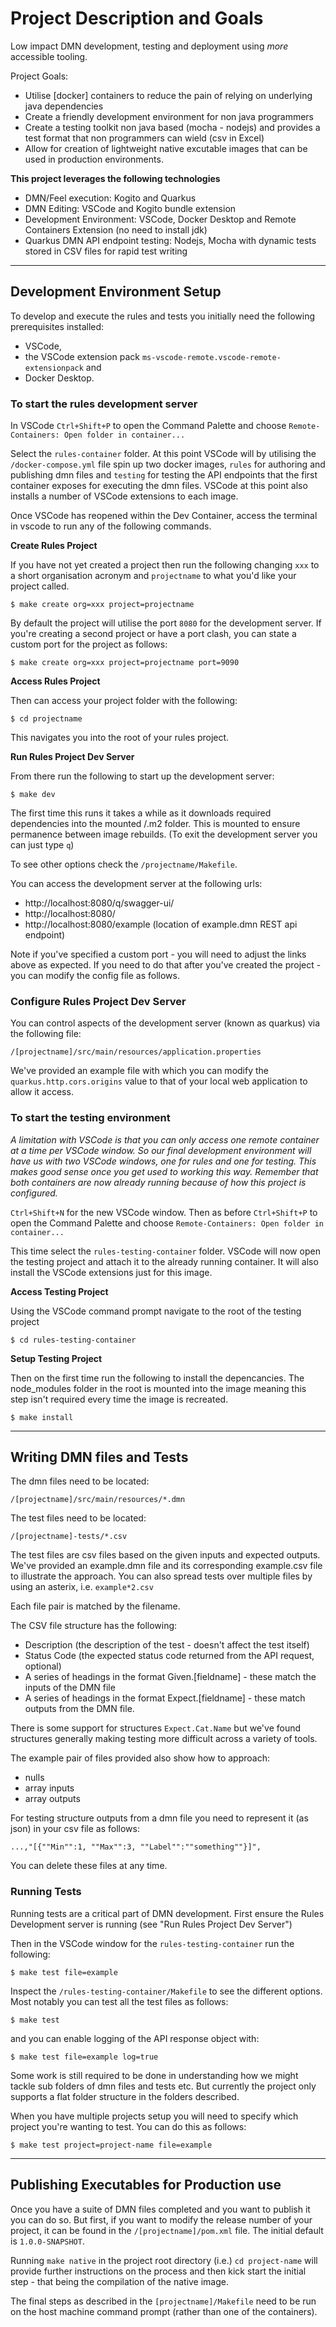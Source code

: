 # Project Description and Goals

Low impact DMN development, testing and deployment using *more* accessible tooling.

Project Goals:
 - Utilise [docker] containers to reduce the pain of relying on underlying java dependencies
 - Create a friendly development environment for non java programmers
 - Create a testing toolkit non java based (mocha - nodejs) and provides a test format that non programmers can wield (csv in Excel)
 - Allow for creation of lightweight native excutable images that can be used in production environments.

**This project leverages the following technologies**

 - DMN/Feel execution: Kogito and Quarkus
 - DMN Editing: VSCode and Kogito bundle extension
 - Development Environment: VSCode, Docker Desktop and Remote Containers Extension (no need to install jdk)
 - Quarkus DMN API endpoint testing: Nodejs, Mocha with dynamic tests stored in CSV files for rapid test writing

---

## Development Environment Setup

To develop and execute the rules and tests you initially need the following prerequisites installed:
 - VSCode,
 - the VSCode extension pack `ms-vscode-remote.vscode-remote-extensionpack` and
 - Docker Desktop.


### To start the rules development server

In VSCode `Ctrl+Shift+P` to open the Command Palette and choose `Remote-Containers: Open folder in container...`

Select the `rules-container` folder.
At this point VSCode will by utilising the `/docker-compose.yml` file spin up two docker images, `rules` for authoring and publishing dmn files and `testing` for testing the API endpoints that the first container exposes for executing the dmn files.
VSCode at this point also installs a number of VSCode extensions to each image.

Once VSCode has reopened within the Dev Container, access the terminal in vscode to run any of the following commands.

**Create Rules Project**

If you have not yet created a project then run the following changing `xxx` to a short organisation acronym and `projectname` to what you'd like your project called.
```
$ make create org=xxx project=projectname
```
By default the project will utilise the port `8080` for the development server. If you're creating a second project or have a port clash, you can state a custom port for the project as follows:
```
$ make create org=xxx project=projectname port=9090
```

**Access Rules Project**

Then can access your project folder with the following:
```
$ cd projectname
```
This navigates you into the root of your rules project.

**Run Rules Project Dev Server**

From there run the following to start up the development server:

```
$ make dev
```
The first time this runs it takes a while as it downloads required dependencies into the mounted /.m2 folder. This is mounted to ensure permanence between image rebuilds.
(To exit the development server you can just type `q`)

To see other options check the `/projectname/Makefile`.

You can access the development server at the following urls:
 - http://localhost:8080/q/swagger-ui/
 - http://localhost:8080/
 - http://localhost:8080/example (location of example.dmn REST api endpoint)

Note if you've specified a custom port - you will need to adjust the links above as expected. If you need to do that after you've created the project - you can modify the config file as follows.


### Configure Rules Project Dev Server

You can control aspects of the development server (known as quarkus) via the following file:
```
/[projectname]/src/main/resources/application.properties
```
We've provided an example file with which you can modify the `quarkus.http.cors.origins` value to that of your local web application to allow it access.



### To start the testing environment

*A limitation with VSCode is that you can only access one remote container at a time per VSCode window. So our final development environment will have us with two VSCode windows, one for rules and one for testing. This makes good sense once you get used to working this way. Remember that both containers are now already running because of how this project is configured.*

`Ctrl+Shift+N` for the new VSCode window.
Then as before `Ctrl+Shift+P` to open the Command Palette and choose `Remote-Containers: Open folder in container...`

This time select the `rules-testing-container` folder. VSCode will now open the testing project and attach it to the already running container. It will also install the VSCode extensions just for this image.

**Access Testing Project**

Using the VSCode command prompt navigate to the root of the testing project

```
$ cd rules-testing-container
```

**Setup Testing Project**

Then on the first time run the following to install the depencancies. The node_modules folder in the root is mounted into the image meaning this step isn't required every time the image is recreated.
```
$ make install
```

---


## Writing DMN files and Tests

The dmn files need to be located:
```
/[projectname]/src/main/resources/*.dmn
```

The test files need to be located:
```
/[projectname]-tests/*.csv
```

The test files are csv files based on the given inputs and expected outputs.
We've provided an example.dmn file and its corresponding example.csv file to illustrate the approach.
You can also spread tests over multiple files by using an asterix, i.e. `example*2.csv`

Each file pair is matched by the filename.

The CSV file structure has the following:
 - Description (the description of the test - doesn't affect the test itself)
 - Status Code (the expected status code returned from the API request, optional)
 - A series of headings in the format Given.[fieldname] - these match the inputs of the DMN file
 - A series of headings in the format Expect.[fieldname] - these match outputs from the DMN file.

There is some support for structures `Expect.Cat.Name` but we've found structures generally making testing more difficult across a variety of tools.
 
The example pair of files provided also show how to approach:
 - nulls
 - array inputs
 - array outputs

 For testing structure outputs from a dmn file you need to represent it (as json) in your csv file as follows:
 ```
 ...,"[{""Min"":1, ""Max"":3, ""Label"":""something""}]",
 ```

 You can delete these files at any time.

### Running Tests

Running tests are a critical part of DMN development. First ensure the Rules Development server is running (see "Run Rules Project Dev Server")

Then in the VSCode window for the `rules-testing-container` run the following:

```
$ make test file=example
```
Inspect the `/rules-testing-container/Makefile` to see the different options.
Most notably you can test all the test files as follows:
```
$ make test
```
and you can enable logging of the API response object with:
```
$ make test file=example log=true
```
Some work is still required to be done in understanding how we might tackle sub folders of dmn files and tests etc. But currently the project only supports a flat folder structure in the folders described.

When you have multiple projects setup you will need to specify which project you're wanting to test. You can do this as follows:
```
$ make test project=project-name file=example
```


---



## Publishing Executables for Production use


Once you have a suite of DMN files completed and you want to publish it you can do so.  But first, if you want to modify the release number of your project, it can be found in the `/[projectname]/pom.xml` file. The initial default is `1.0.0-SNAPSHOT`.

Running `make native` in the project root directory (i.e.) `cd project-name` will provide further instructions on the process and then kick start the initial step - that being the compilation of the native image.

The final steps as described in the `[projectname]/Makefile` need to be run on the host machine command prompt (rather than one of the containers).